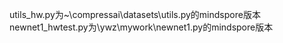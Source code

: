 utils_hw.py为~\compressai\datasets\utils.py的mindspore版本
newnet1_hwtest.py为\ywz\mywork\newnet1.py的mindspore版本
